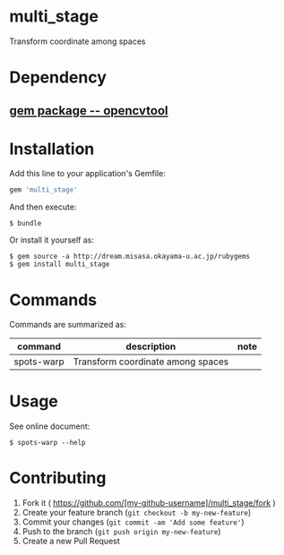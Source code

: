 # multi_stage

Transform coordinate among spaces

# Dependency

## [gem package -- opencvtool](http://devel.misasa.okayama-u.ac.jp/gitlab/gems/opencvtool/tree/master "follow instruction")

# Installation

Add this line to your application's Gemfile:

```ruby
gem 'multi_stage'
```

And then execute:

    $ bundle

Or install it yourself as:

    $ gem source -a http://dream.misasa.okayama-u.ac.jp/rubygems
    $ gem install multi_stage

# Commands

Commands are summarized as:

| command     | description                       | note  |
| ----------- | --------------------------------- | ----- |
| spots-warp  | Transform coordinate among spaces |       |

# Usage

See online document:

    $ spots-warp --help

# Contributing

1. Fork it ( https://github.com/[my-github-username]/multi_stage/fork )
2. Create your feature branch (`git checkout -b my-new-feature`)
3. Commit your changes (`git commit -am 'Add some feature'`)
4. Push to the branch (`git push origin my-new-feature`)
5. Create a new Pull Request
